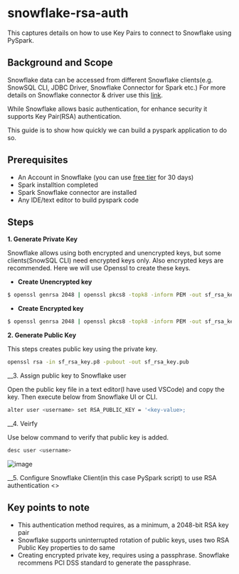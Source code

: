 # snowflake-rsa-auth
This captures details on how to use Key Pairs to connect to Snowflake using PySpark.

## Background and Scope
Snowflake data can be accessed from different Snowflake clients(e.g. SnowSQL CLI, JDBC Driver, Snowflake Connector for Spark etc.) For more details on Snowflake connector & driver use this [link](https://docs.snowflake.com/en/user-guide/conns-drivers.html).

While Snowflake allows basic authentication, for enhance security it supports Key Pair(RSA) authentication.

This guide is to show how quickly we can build a pyspark application to do so.

## Prerequisites

- An Account in Snowflake (you can use [free tier](https://signup.snowflake.com/) for 30 days)
- Spark installtion completed
- Spark Snowflake connector are installed
- Any IDE/text editor to build pyspark code


## Steps

__1. Generate Private Key__

Snowflake allows using both encrypted and unencrypted keys, but some clients(SnowSQL CLI) need encrypted keys only. Also encrypted keys are recommended. Here we will use Openssl to create these keys.

  - __Create Unencrypted key__
  
  ```sh
  $ openssl genrsa 2048 | openssl pkcs8 -topk8 -inform PEM -out sf_rsa_key.p8 -nocrypt
  ```
  - __Create Encrypted key__
  
  ```sh
  $ openssl genrsa 2048 | openssl pkcs8 -topk8 -inform PEM -out sf_rsa_key.p8
  ```
  
__2. Generate Public Key__

This steps creates public key using the private key.

```sh
openssl rsa -in sf_rsa_key.p8 -pubout -out sf_rsa_key.pub
```

__3. Assign public key to Snowflake user

Open the public key file in a text editor(I have used VSCode) and copy the key. Then execute below from Snowflake UI or CLI.

```sh
alter user <username> set RSA_PUBLIC_KEY = '<key-value>;
```
__4. Veirfy

Use below command to verify that public key is added.

```sh
desc user <username>
```

![image](https://user-images.githubusercontent.com/67356200/119945219-c51e6f00-bf5a-11eb-84bf-81e0d72ae094.png)


__5. Configure Snowflake Client(in this case PySpark script) to use RSA authentication
<<to be added>>

## Key points to note
- This authentication method requires, as a minimum, a 2048-bit RSA key pair
- Snowflake supports uninterrupted rotation of public keys, uses two RSA Public Key properties to do same
- Creating encrypted private key, requires using a passphrase. Snowflake recommens PCI DSS standard to generate the passphrase.








